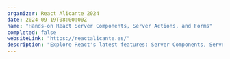 ```yaml
---
organizer: React Alicante 2024
date: 2024-09-19T08:00:00Z
name: "Hands-on React Server Components, Server Actions, and Forms"
completed: false
websiteLink: "https://reactalicante.es/"
description: "Explore React's latest features: Server Components, Server Actions, and Forms. Gain insights into optimizing server-side rendering, enhancing application interactivity through Server Actions and multiple new React 19 hooks, and mastering form creation for robust data handling and validation."
---
```

